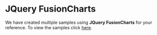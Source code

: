 # JQuery FusionCharts
We have created multiple samples using **JQuery FusionCharts** for your reference. To view the samples click [here](http://fusioncharts.github.io/fusioncharts-jquery-plugin/ "JQuery FusionCharts").